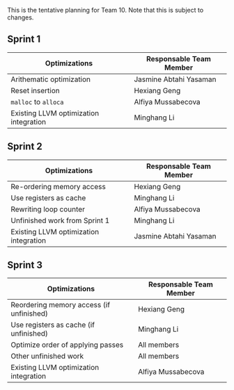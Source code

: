 
This is the tentative planning for Team 10. Note that this is subject to changes.

## Sprint 1

| Optimizations | Responsable Team Member |
|---|---|
| Arithematic optimization | Jasmine Abtahi Yasaman |
| Reset insertion | Hexiang Geng |
| `malloc` to `alloca` | Alfiya Mussabecova |
| Existing LLVM optimization integration | Minghang Li |

## Sprint 2


| Optimizations | Responsable Team Member |
|---|---|
| Re-ordering memory access | Hexiang Geng |
| Use registers as cache | Minghang Li |
| Rewriting loop counter | Alfiya Mussabecova |
| Unfinished work from Sprint 1 | Minghang Li |
| Existing LLVM optimization integration | Jasmine Abtahi Yasaman |

## Sprint 3


| Optimizations | Responsable Team Member |
|---|---|
| Reordering memory access (if unfinished) | Hexiang Geng |
| Use registers as cache (if unfinished) | Minghang Li |
| Optimize order of applying passes | All members |
| Other unfinished work | All members |
| Existing LLVM optimization integration | Alfiya Mussabecova |